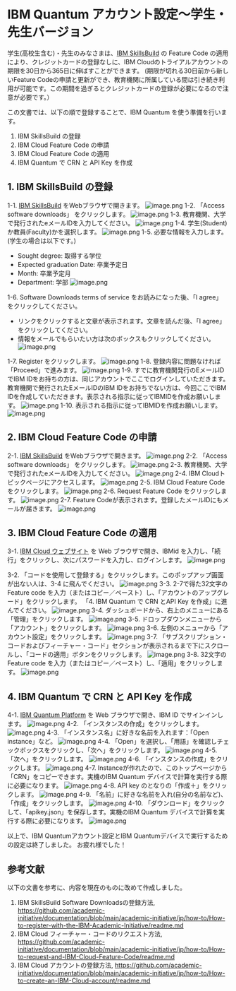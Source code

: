 # IBM Quantum アカウント設定〜学生・先生バージョン

学生(高校生含む)・先生のみなさまは、[IBM SkillsBuild](https://www.ibm.com/academic/) の Feature Code の適用により、クレジットカードの登録なしに、IBM Cloudのトライアルアカウントの期限を30日から365日に伸ばすことができます。
(期限が切れる30日前から新しいFeature Codeの申請と更新ができ、教育機関に所属している間は引き続き利用が可能です。この期間を過ぎるとクレジットカードの登録が必要になるので注意が必要です。）

この文書では、以下の順で登録することで、IBM Quantum を使う準備を行います。

1. IBM SkillsBuild の登録
2. IBM Cloud Feature Code の申請
3. IBM Cloud Feature Code の適用
4. IBM Quantum で CRN と API Key を作成

## 1. IBM SkillsBuild の登録
1-1. [IBM SkillsBuild](https://www.ibm.com/academic/) をWebブラウザで開きます。
![image.png](https://qiita-image-store.s3.ap-northeast-1.amazonaws.com/0/151117/4393e4b5-a5b6-44e2-bd34-393107e7be84.png)
1-2. 「Access software downloads」 をクリックします。
![image.png](https://qiita-image-store.s3.ap-northeast-1.amazonaws.com/0/151117/48f37ed3-18a0-46d5-976f-557245732522.png)
1-3. 教育機関、大学で発行されたeメールIDを入力してください。
![image.png](https://qiita-image-store.s3.ap-northeast-1.amazonaws.com/0/151117/f1a1d940-d6c9-4781-906d-b5db2dc942fb.png)
1-4. 学生(Student)か教員(Faculty)かを選択します。
![image.png](https://qiita-image-store.s3.ap-northeast-1.amazonaws.com/0/151117/68d86458-2c25-447a-8b3f-586fd731bc2b.png)
1-5. 必要な情報を入力します。(学生の場合は以下です。)
- Sought degree: 取得する学位
- Expected graduation Date: 卒業予定日
- Month: 卒業予定月
- Department: 学部
![image.png](https://qiita-image-store.s3.ap-northeast-1.amazonaws.com/0/151117/ca543b75-c598-4b3d-b191-b4f423a1c895.png)

1-6. Software Downloads terms of service をお読みになった後、「I agree」 をクリックしてください。
- リンクをクリックすると文章が表示されます。文章を読んだ後、「I agree」をクリックしてください。
- 情報をメールでもらいたい方は次のボックスもクリックしてください。
![image.png](https://qiita-image-store.s3.ap-northeast-1.amazonaws.com/0/151117/48f6b258-ed2f-468e-ae96-a92e5eee5b5e.png)

1-7. Register をクリックします。
![image.png](https://qiita-image-store.s3.ap-northeast-1.amazonaws.com/0/151117/57a33821-9226-4818-9f47-a49110b7a026.png)
1-8. 登録内容に問題なければ「Proceed」で進みます。
![image.png](https://qiita-image-store.s3.ap-northeast-1.amazonaws.com/0/151117/ccfa85d0-176d-4b7a-87fa-6232944efbaf.png)
1-9. すでに教育機関発行のEメールIDでIBM IDをお持ちの方は、同じアカウントでここでログインしていただきます。教育機関で発行されたEメールIDのIBM IDをお持ちでない方は、今回ここでIBM IDを作成していただきます。表示される指示に従ってIBMIDを作成お願いします。
![image.png](https://qiita-image-store.s3.ap-northeast-1.amazonaws.com/0/151117/b0645039-18ac-4237-bfca-82baf80a40a3.png)
1-10. 表示される指示に従ってIBMIDを作成お願いします。
![image.png](https://qiita-image-store.s3.ap-northeast-1.amazonaws.com/0/151117/77109ca6-9373-4f6e-9101-a10766164136.png)

## 2. IBM Cloud Feature Code の申請
2-1. [IBM SkillsBuild](https://www.ibm.com/academic/) をWebブラウザで開きます。
![image.png](https://qiita-image-store.s3.ap-northeast-1.amazonaws.com/0/151117/9ede6bfe-dccd-4974-89c8-729ff488e340.png)
2-2. 「Access software downloads」 をクリックします。
![image.png](https://qiita-image-store.s3.ap-northeast-1.amazonaws.com/0/151117/eac96be2-ee2d-471a-801b-9d28091ecbf6.png)
2-3. 教育機関、大学で発行されたeメールIDを入力してください。
![image.png](https://qiita-image-store.s3.ap-northeast-1.amazonaws.com/0/151117/80980c4e-1c78-48c6-8dff-ebfe2f68a824.png)
2-4. IBM Cloudトピックページにアクセスします。
![image.png](https://qiita-image-store.s3.ap-northeast-1.amazonaws.com/0/151117/e6a14407-33c6-4c85-b474-d288e2ac2d96.png)
2-5. IBM Cloud Feature Codeをクリックします。
![image.png](https://qiita-image-store.s3.ap-northeast-1.amazonaws.com/0/151117/e99e0cc2-ed26-4620-bf62-c4d9af8de662.png)
2-6. Request Feature Code をクリックします。
![image.png](https://qiita-image-store.s3.ap-northeast-1.amazonaws.com/0/151117/52e4f9dd-1bd5-4ed9-be5a-e1d301f5a4e9.png)
2-7. Feature Codeが表示されます。登録したメールIDにもメールが届きます。
![image.png](https://qiita-image-store.s3.ap-northeast-1.amazonaws.com/0/151117/8b718b03-08fb-46f4-9b9f-1603f40625ba.png)

## 3. IBM Cloud Feature Code の適用
3-1. [IBM Cloud ウェブサイト](https://cloud.ibm.com/login) を Web ブラウザで開き、IBMid を入力し、「続行」をクリックし、次にパスワードを入力し、ログインします。
![image.png](https://qiita-image-store.s3.ap-northeast-1.amazonaws.com/0/151117/1b983c34-6555-432c-968e-d4139acb9384.png)

3-2. 「コードを使用して登録する」をクリックします。このポップアップ画面が出ない人は、3-4 に飛んでください。
![image.png](https://qiita-image-store.s3.ap-northeast-1.amazonaws.com/0/151117/c2cc4bcd-0a7d-4abf-9bd5-1d13452d3998.png)
3-3. 2-7で得た32文字のFeature code を入力（またはコピー／ペースト）し、「アカウントのアップグレード」をクリックします。 「4. IBM Quantum で CRN とAPI Key を作成」に進んでください。
![image.png](https://qiita-image-store.s3.ap-northeast-1.amazonaws.com/0/151117/2e1dc282-f8dd-4518-a644-d44f1cb156ea.png)
3-4. ダッシュボードから、右上のメニューにある「管理」をクリックします。
![image.png](https://qiita-image-store.s3.ap-northeast-1.amazonaws.com/0/151117/66f82ecd-37cb-41db-b292-8d55546541b8.png)
3-5. ドロップダウンメニューから「アカウント」をクリックします。
![image.png](https://qiita-image-store.s3.ap-northeast-1.amazonaws.com/0/151117/9a004e50-66cb-4a14-9d3a-cff84bc53318.png)
3-6. 左側のメニューから「アカウント設定」をクリックします。
![image.png](https://qiita-image-store.s3.ap-northeast-1.amazonaws.com/0/151117/ac44a1e1-0eae-48a6-b166-b26d615f1a82.png)
3-7. 「サブスクリプション・コードおよびフィーチャー・コード」セクションが表示されるまで下にスクロールし、「コードの適用」ボタンをクリックします。
![image.png](https://qiita-image-store.s3.ap-northeast-1.amazonaws.com/0/151117/bf292137-a1dd-47a1-85fd-4ba30d831b38.png)
3-8. 32文字の Feature code を入力（またはコピー／ペースト）し、「適用」をクリックします。
![image.png](https://qiita-image-store.s3.ap-northeast-1.amazonaws.com/0/151117/82bcdfca-91d4-4d72-aa4e-6e0fc3300579.png)

## 4. IBM Quantum で CRN と API Key を作成
4-1. [IBM Quantum Platform](https://quantum.cloud.ibm.com/) を Web ブラウザで開き、IBM ID でサインインします。
![image.png](https://qiita-image-store.s3.ap-northeast-1.amazonaws.com/0/151117/129fdd04-92af-4e0e-8561-0bd3bd147fc2.png)
4-2. 「インスタンスの作成」をクリックします。
![image.png](https://qiita-image-store.s3.ap-northeast-1.amazonaws.com/0/151117/e674b04a-b4a5-4126-854a-86aa0a58d937.png)
4-3. 「インスタンス名」に好きな名前を入れます：「Open instance」など。
![image.png](https://qiita-image-store.s3.ap-northeast-1.amazonaws.com/0/151117/f0116278-a1aa-4244-bc23-9afd8c494e64.png)
4-4. 「Open」を選択し、「用語」を確認しチェックボックスをクリックし、「次へ」をクリックします。
![image.png](https://qiita-image-store.s3.ap-northeast-1.amazonaws.com/0/151117/8922678d-61d3-476f-8e06-981f26c2ed90.png)
4-5. 「次へ」をクリックします。
![image.png](https://qiita-image-store.s3.ap-northeast-1.amazonaws.com/0/151117/55746d24-065c-4294-958b-c69b34afef6c.png)
4-6. 「インスタンスの作成」をクリックします。
![image.png](https://qiita-image-store.s3.ap-northeast-1.amazonaws.com/0/151117/630157b7-42fa-46f5-aacf-11a159e05919.png)
4-7. Instanceが作れたので、このトップページから「CRN」をコピーできます。実機のIBM Quantum デバイスで計算を実行する際に必要になります。
![image.png](https://qiita-image-store.s3.ap-northeast-1.amazonaws.com/0/151117/696bdf6d-54a2-4908-a5e7-bc9bf8b4b4f7.png)
4-8. API key のとなりの「作成＋」をクリックします。
![image.png](https://qiita-image-store.s3.ap-northeast-1.amazonaws.com/0/151117/703f70ec-f936-4125-9cb3-0ac0e26740f4.png)
4-9. 「名前」に好きな名前を入れ(自分の名前など)、「作成」をクリックします。
![image.png](https://qiita-image-store.s3.ap-northeast-1.amazonaws.com/0/151117/0a8dcf51-5cbe-464d-8386-60c660e5303a.png)
4-10. 「ダウンロード」をクリックして、「apikey.json」を保存します。実機のIBM Quantum デバイスで計算を実行する際に必要になります。
![image.png](https://qiita-image-store.s3.ap-northeast-1.amazonaws.com/0/151117/4cdb4079-cae9-46e5-bd3e-ae411a1401db.png)

以上で、IBM Quantumアカウント設定とIBM Quantumデバイスで実行するための設定は終了しました。
お疲れ様でした！

## 参考文献
以下の文書を参考に、内容を現在のものに改めて作成しました。
1. IBM SkillsBuild Software Downloadsの登録方法, https://github.com/academic-initiative/documentation/blob/main/academic-initiative/jp/how-to/How-to-register-with-the-IBM-Academic-Initiative/readme.md
1. IBM Cloud フィーチャー・コードのリクエスト方法, https://github.com/academic-initiative/documentation/blob/main/academic-initiative/jp/how-to/How-to-request-and-IBM-Cloud-Feature-Code/readme.md
1. IBM Cloud アカウントの登録方法, https://github.com/academic-initiative/documentation/blob/main/academic-initiative/jp/how-to/How-to-create-an-IBM-Cloud-account/readme.md

